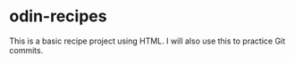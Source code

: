# odin-recipes

This is a basic recipe project using HTML. I will also use this to
practice Git commits.